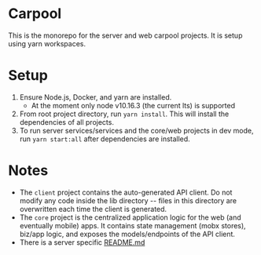 # Carpool

This is the monorepo for the server and web carpool projects. It is setup using yarn workspaces.

# Setup

1. Ensure Node.js, Docker, and yarn are installed.
    - At the moment only node v10.16.3 (the current lts) is supported
2. From root project directory, run `yarn install`. This will install the dependencies of all projects.
3. To run server services/services and the core/web projects in dev mode, run `yarn start:all` after dependencies are installed.

# Notes

-   The `client` project contains the auto-generated API client. Do not modify any code inside the lib directory -- files in this directory are overwritten each time the client is generated.
-   The `core` project is the centralized application logic for the web (and eventually mobile) apps. It contains state management (mobx stores), biz/app logic, and exposes the models/endpoints of the API client.
-   There is a server specific [README.md](./packages/server/README.md)
